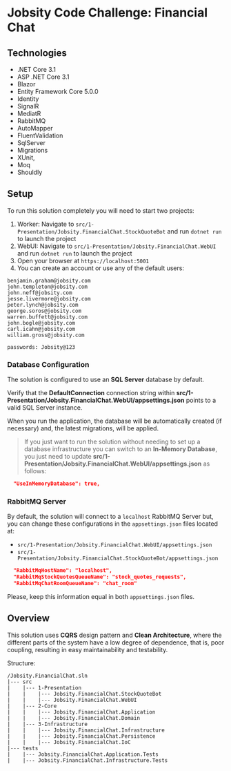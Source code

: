 # Jobsity Code Challenge: Financial Chat

## Technologies

* .NET Core 3.1
* ASP .NET Core 3.1
* Blazor
* Entity Framework Core 5.0.0
* Identity
* SignalR
* MediatR
* RabbitMQ
* AutoMapper
* FluentValidation
* SqlServer
* Migrations
* XUnit, 
* Moq 
* Shouldly

## Setup

To run this solution completely you will need to start two projects:
1. Worker: Navigate to `src/1-Presentation/Jobsity.FinancialChat.StockQuoteBot` and run `dotnet run` to launch the project
2. WebUI: Navigate to `src/1-Presentation/Jobsity.FinancialChat.WebUI` and run `dotnet run` to launch the project
3. Open your browser at `https://localhost:5001`
4. You can create an account or use any of the default users:

```
benjamin.graham@jobsity.com
john.templeton@jobsity.com
john.neff@jobsity.com
jesse.livermore@jobsity.com
peter.lynch@jobsity.com
george.soros@jobsity.com
warren.buffett@jobsity.com
john.bogle@jobsity.com
carl.icahn@jobsity.com
william.gross@jobsity.com

passwords: Jobsity@123
```

### Database Configuration

The solution is configured to use an **SQL Server** database by default.

Verify that the **DefaultConnection** connection string within **src/1-Presentation/Jobsity.FinancialChat.WebUI/appsettings.json** points to a valid SQL Server instance. 

When you run the application, the database will be automatically created (if necessary) and, the latest migrations, will be applied.

>If you just want to run the solution without needing to set up a database infrastructure you can switch to an **In-Memory Database**, you just need to update **src/1-Presentation/Jobsity.FinancialChat.WebUI/appsettings.json** as follows:

```json
  "UseInMemoryDatabase": true,
```

### RabbitMQ Server

By default, the solution will connect to a `localhost` RabbitMQ Server but, you can change these configurations in the `appsettings.json` files located at:

- `src/1-Presentation/Jobsity.FinancialChat.WebUI/appsettings.json`
- `src/1-Presentation/Jobsity.FinancialChat.StockQuoteBot/appsettings.json`

```json
  "RabbitMqHostName": "localhost",
  "RabbitMqStockQuotesQueueName": "stock_quotes_requests",
  "RabbitMqChatRoomQueueName": "chat_room"
```

Please, keep this information equal in both `appsettings.json` files.

## Overview

This solution uses **CQRS** design pattern and **Clean Architecture**, where the different parts of the system have a low degree of dependence, that is, poor coupling, resulting in easy maintainability and testability.

Structure:
```
/Jobsity.FinancialChat.sln 
|--- src  
|	 |--- 1-Presentation  
|	 |	  |--- Jobsity.FinancialChat.StockQuoteBot  
| 	 |	  |--- Jobsity.FinancialChat.WebUI  
|	 |--- 2-Core  
| 	 |	  |--- Jobsity.FinancialChat.Application  
|    |    |--- Jobsity.FinancialChat.Domain  
|    |--- 3-Infrastructure 
|    |    |--- Jobsity.FinancialChat.Infrastructure  
|    |    |--- Jobsity.FinancialChat.Persistence  
|    |    |--- Jobsity.FinancialChat.IoC  
|--- tests
|    |--- Jobsity.FinancialChat.Application.Tests
|    |--- Jobsity.FinancialChat.Infrastructure.Tests
```
